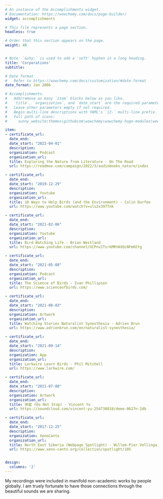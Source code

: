 ```yaml
---
# An instance of the Accomplishments widget.
# Documentation: https://wowchemy.com/docs/page-builder/
widget: accomplishments

# This file represents a page section.
headless: true

# Order that this section appears on the page.
weight: 40


# Note: `&shy;` is used to add a 'soft' hyphen in a long heading.
title: 'Corporations'
subtitle:

# Date format
#   Refer to https://wowchemy.com/docs/customization/#date-format
date_format: Jan 2006

# Accomplishments.
#   Add/remove as many `item` blocks below as you like.
#   `title`, `organization`, and `date_start` are the required parameters.
#   Leave other parameters empty if not required.
#   Begin multi-line descriptions with YAML's `|2-` multi-line prefix.
#   Full path of icons: 
#     sunny_website\themes\githubcom\wowchemy\wowchemy-hugo-modules\wowchemy\v5\assets\media\icons

item:
- certificate_url: 
  date_end: 
  date_start: "2022-04-01"
  description: 
  organization: Podcast
  organization_url: 
  title: Exploring the Nature from Literature - On The Road
  url: https://readmoo.com/campaign/2022/3/audiobooks_nature/index

- certificate_url: 
  date_end: 
  date_start: "2019-12-29"
  description: 
  organization: Youtube
  organization_url: 
  title: 10 Ways to Help Birds (and the Environment) - Colin Durfee
  url: https://www.youtube.com/watch?v=ulu2x397Tnk

- certificate_url: 
  date_end: 
  date_start: "2021-02-06"
  description: 
  organization: Youtube
  organization_url: 
  title: Bird Watching Life - Brian Westland
  url: https://www.youtube.com/channel/UCPnvITsrkMRYAVQcNFmH2tg

- certificate_url: 
  date_end: 
  date_start: "2021-05-08"
  description: 
  organization: Podcast
  organization_url: 
  title: The Science of Birds - Ivan Phillipsen
  url: https://www.scienceofbirds.com/

- certificate_url: 
  date_end: 
  date_start: "2021-08-03"
  description: 
  organization: Artwork
  organization_url: 
  title: Watching Stories Naturalist Synesthesia - Adrien Brun
  url: https://www.adrienbrun.com/en/naturalist-synesthesia/

- certificate_url: 
  date_end: 
  date_start: "2021-09-14"
  description: 
  organization: App
  organization_url: 
  title: Larkwire Learn Birds - Phil Mitchell
  url: https://www.larkwire.com/

- certificate_url: 
  date_end: 
  date_start: "2021-07-08"
  description: 
  organization: Artwork
  organization_url: 
  title: 休留 (Do Not Stop) - Vincent Yu
  url: https://soundcloud.com/vincent-yu-254738818/demo-0627n-2db

- certificate_url: 
  date_end: 
  date_start: "2017-12-25"
  description: 
  organization: XenoCanto
  organization_url: 
  title: North East Siberia (Webpage Spotlight) - Willem-Pier Vellinga
  url: https://www.xeno-canto.org/collection/spotlight/105


design:
  columns: '2' 
---
```


My recordings were included in manifold non-academic works by people globally. I am truely fortunate to have those connections through the beautiful sounds we are sharing. 